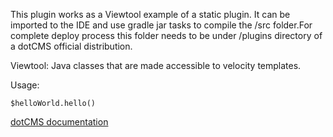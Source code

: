 This plugin works as a Viewtool example of a static plugin. It can be imported to the IDE and use gradle jar tasks to compile the /src folder.For complete deploy process this folder needs to be under /plugins directory of a dotCMS official distribution.

Viewtool: Java classes that are made accessible to velocity templates.

Usage:
```
$helloWorld.hello()
```

[dotCMS documentation](https://dotcms.com/docs/latest/custom-viewtool-example)
